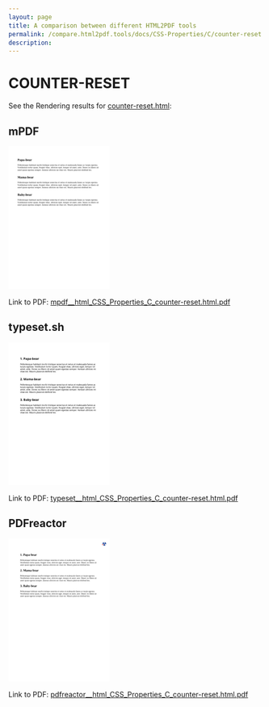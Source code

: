 ```yaml
---
layout: page
title: A comparison between different HTML2PDF tools
permalink: /compare.html2pdf.tools/docs/CSS-Properties/C/counter-reset.html
description: 
---
```


# COUNTER-RESET

See the Rendering results for [counter-reset.html](/html/CSS%20Properties/C/counter-reset.html):

## mPDF
![](mpdf__html_CSS_Properties_C_counter-reset.html.png) 

Link to PDF: [mpdf__html_CSS_Properties_C_counter-reset.html.pdf](mpdf__html_CSS_Properties_C_counter-reset.html.pdf)

## typeset.sh
![](typeset__html_CSS_Properties_C_counter-reset.html.png) 

Link to PDF: [typeset__html_CSS_Properties_C_counter-reset.html.pdf](typeset__html_CSS_Properties_C_counter-reset.html.pdf)

## PDFreactor
![](pdfreactor__html_CSS_Properties_C_counter-reset.html.png) 

Link to PDF: [pdfreactor__html_CSS_Properties_C_counter-reset.html.pdf](pdfreactor__html_CSS_Properties_C_counter-reset.html.pdf)
